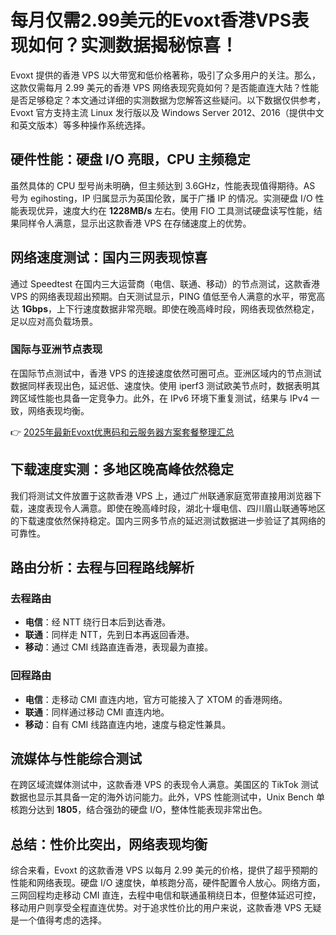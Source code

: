 # 每月仅需2.99美元的Evoxt香港VPS表现如何？实测数据揭秘惊喜！

Evoxt 提供的香港 VPS 以大带宽和低价格著称，吸引了众多用户的关注。那么，这款仅需每月 2.99 美元的香港 VPS 网络表现究竟如何？是否能直连大陆？性能是否足够稳定？本文通过详细的实测数据为您解答这些疑问。以下数据仅供参考，Evoxt 官方支持主流 Linux 发行版以及 Windows Server 2012、2016（提供中文和英文版本）等多种操作系统选择。

## 硬件性能：硬盘 I/O 亮眼，CPU 主频稳定

虽然具体的 CPU 型号尚未明确，但主频达到 3.6GHz，性能表现值得期待。AS 号为 egihosting，IP 归属显示为英国伦敦，属于广播 IP 的情况。实测硬盘 I/O 性能表现优异，速度大约在 **1228MB/s** 左右。使用 FIO 工具测试硬盘读写性能，结果同样令人满意，显示出这款香港 VPS 在存储速度上的优势。

## 网络速度测试：国内三网表现惊喜

通过 Speedtest 在国内三大运营商（电信、联通、移动）的节点测试，这款香港 VPS 的网络表现超出预期。白天测试显示，PING 值低至令人满意的水平，带宽高达 **1Gbps**，上下行速度数据非常亮眼。即使在晚高峰时段，网络表现依然稳定，足以应对高负载场景。

### 国际与亚洲节点表现

在国际节点测试中，香港 VPS 的连接速度依然可圈可点。亚洲区域内的节点测试数据同样表现出色，延迟低、速度快。使用 iperf3 测试欧美节点时，数据表明其跨区域性能也具备一定竞争力。此外，在 IPv6 环境下重复测试，结果与 IPv4 一致，网络表现均衡。

👉 [2025年最新Evoxt优惠码和云服务器方案套餐整理汇总](https://bit.ly/evoxt)

## 下载速度实测：多地区晚高峰依然稳定

我们将测试文件放置于这款香港 VPS 上，通过广州联通家庭宽带直接用浏览器下载，速度表现令人满意。即使在晚高峰时段，湖北十堰电信、四川眉山联通等地区的下载速度依然保持稳定。国内三网多节点的延迟测试数据进一步验证了其网络的可靠性。

## 路由分析：去程与回程路线解析

### 去程路由
- **电信**：经 NTT 绕行日本后到达香港。
- **联通**：同样走 NTT，先到日本再返回香港。
- **移动**：通过 CMI 线路直连香港，表现最为直接。

### 回程路由
- **电信**：走移动 CMI 直连内地，官方可能接入了 XTOM 的香港网络。
- **联通**：同样通过移动 CMI 直连内地。
- **移动**：自有 CMI 线路直连内地，速度与稳定性兼具。

## 流媒体与性能综合测试

在跨区域流媒体测试中，这款香港 VPS 的表现令人满意。美国区的 TikTok 测试数据也显示其具备一定的海外访问能力。此外，VPS 性能测试中，Unix Bench 单核跑分达到 **1805**，结合强劲的硬盘 I/O，整体性能表现非常出色。

## 总结：性价比突出，网络表现均衡

综合来看，Evoxt 的这款香港 VPS 以每月 2.99 美元的价格，提供了超乎预期的性能和网络表现。硬盘 I/O 速度快，单核跑分高，硬件配置令人放心。网络方面，三网回程均走移动 CMI 直连，去程中电信和联通虽稍绕日本，但整体延迟可控，移动用户则享受全程直连优势。对于追求性价比的用户来说，这款香港 VPS 无疑是一个值得考虑的选择。